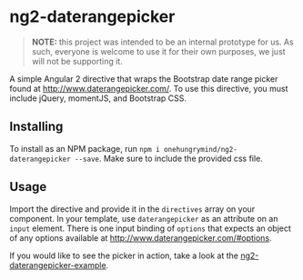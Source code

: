 # ng2-daterangepicker
> **NOTE:** this project was intended to be an internal prototype for us. As such, everyone is welcome to use it for their own purposes, we just will not be supporting it.

A simple Angular 2 directive that wraps the Bootstrap date range picker found at http://www.daterangepicker.com/. To use this directive, you must include jQuery, momentJS, and Bootstrap CSS.

## Installing
To install as an NPM package, run `npm i onehungrymind/ng2-daterangepicker --save`. Make sure to include the provided css file.

## Usage
Import the directive and provide it in the `directives` array on your component. In your template, use `daterangepicker` as an attribute on an `input` element. There is one input binding of `options` that expects an object of any options available at http://www.daterangepicker.com/#options.

If you would like to see the picker in action, take a look at the [ng2-daterangepicker-example](https://github.com/onehungrymind/ng2-daterangepicker-example).
